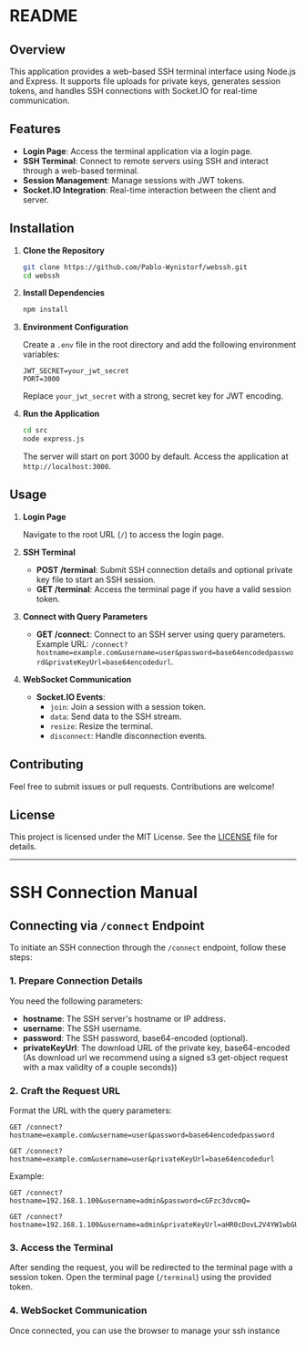 # README

## Overview

This application provides a web-based SSH terminal interface using Node.js and Express. It supports file uploads for private keys, generates session tokens, and handles SSH connections with Socket.IO for real-time communication.

## Features

- **Login Page**: Access the terminal application via a login page.
- **SSH Terminal**: Connect to remote servers using SSH and interact through a web-based terminal.
- **Session Management**: Manage sessions with JWT tokens.
- **Socket.IO Integration**: Real-time interaction between the client and server.

## Installation

1. **Clone the Repository**

   ```bash
   git clone https://github.com/Pablo-Wynistorf/webssh.git
   cd webssh
   ```

2. **Install Dependencies**

   ```bash
   npm install
   ```

3. **Environment Configuration**

   Create a `.env` file in the root directory and add the following environment variables:

   ```env
   JWT_SECRET=your_jwt_secret
   PORT=3000
   ```

   Replace `your_jwt_secret` with a strong, secret key for JWT encoding.

4. **Run the Application**

   ```bash
   cd src
   node express.js
   ```

   The server will start on port 3000 by default. Access the application at `http://localhost:3000`.

## Usage

1. **Login Page**

   Navigate to the root URL (`/`) to access the login page.

2. **SSH Terminal**

   - **POST /terminal**: Submit SSH connection details and optional private key file to start an SSH session.
   - **GET /terminal**: Access the terminal page if you have a valid session token.

3. **Connect with Query Parameters**

   - **GET /connect**: Connect to an SSH server using query parameters. Example URL: `/connect?hostname=example.com&username=user&password=base64encodedpassword&privateKeyUrl=base64encodedurl`.

4. **WebSocket Communication**

   - **Socket.IO Events**:
     - `join`: Join a session with a session token.
     - `data`: Send data to the SSH stream.
     - `resize`: Resize the terminal.
     - `disconnect`: Handle disconnection events.

## Contributing

Feel free to submit issues or pull requests. Contributions are welcome!

## License

This project is licensed under the MIT License. See the [LICENSE](LICENSE) file for details.

---

# SSH Connection Manual

## Connecting via `/connect` Endpoint

To initiate an SSH connection through the `/connect` endpoint, follow these steps:

### 1. Prepare Connection Details

You need the following parameters:

- **hostname**: The SSH server's hostname or IP address.
- **username**: The SSH username.
- **password**: The SSH password, base64-encoded (optional).
- **privateKeyUrl**: The download URL of the private key, base64-encoded (As download url we recommend using a signed s3 get-object request with a max validity of a couple seconds))

### 2. Craft the Request URL

Format the URL with the query parameters:

```
GET /connect?hostname=example.com&username=user&password=base64encodedpassword
```
```
GET /connect?hostname=example.com&username=user&privateKeyUrl=base64encodedurl
```

Example:

```
GET /connect?hostname=192.168.1.100&username=admin&password=cGFzc3dvcmQ=
```
```
GET /connect?hostname=192.168.1.100&username=admin&privateKeyUrl=aHR0cDovL2V4YW1wbGUuY29tL3ByaXZhdGVrZXk=
```

### 3. Access the Terminal

After sending the request, you will be redirected to the terminal page with a session token. Open the terminal page (`/terminal`) using the provided token.

### 4. WebSocket Communication

Once connected, you can use the browser to manage your ssh instance 
